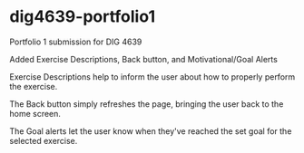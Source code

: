 # dig4639-portfolio1
Portfolio 1 submission for DIG 4639

Added Exercise Descriptions, Back button, and Motivational/Goal Alerts

Exercise Descriptions help to inform the user about how to properly perform the exercise.

The Back button simply refreshes the page, bringing the user back to the home screen.

The Goal alerts let the user know when they've reached the set goal for the selected exercise.
